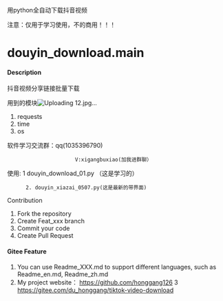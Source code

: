 
用python全自动下载抖音视频

注意：仅用于学习使用，不的商用！！！

# douyin_download.main

#### Description
抖音视频分享链接批量下载



用到的模块![Uploading 12.jpg…]()



1.  requests
2.  time
3.  os

软件学习交流群：qq(1035396790)
                          
                          V:xigangbuxiao(加我进群聊）

使用:  1  douyin_download_01.py （这是学习的）
    
          2. douyin_xiazai_0507.py(这是最新的带界面)

 Contribution

1.  Fork the repository
2.  Create Feat_xxx branch
3.  Commit your code
4.  Create Pull Request


#### Gitee Feature

1.  You can use Readme\_XXX.md to support different languages, such as Readme\_en.md, Readme\_zh.md
2. My project website： https://github.com/honggang126
3   https://gitee.com/du_honggang/tiktok-video-download


